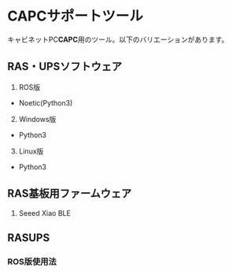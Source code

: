 # CAPCサポートツール
キャビネットPC**CAPC**用のツール。以下のバリエーションがあります。

## RAS・UPSソフトウェア
1. ROS版  
- Noetic(Python3)
2. Windows版
- Python3
3. Linux版
- Python3

## RAS基板用ファームウェア
1. Seeed Xiao BLE

## RASUPS
### ROS版使用法

